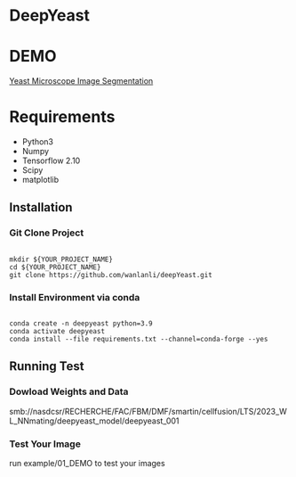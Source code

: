 
# DeepYeast

# DEMO
[Yeast Microscope Image Segmentation](http://130.223.49.36:8870/lab?)

# Requirements
- Python3
- Numpy
- Tensorflow 2.10
- Scipy
- matplotlib
## Installation
### Git Clone Project
<code> 
mkdir ${YOUR_PROJECT_NAME}
cd ${YOUR_PROJECT_NAME}
git clone https://github.com/wanlanli/deepYeast.git
</code>

### Install Environment via conda
<code>
conda create -n deepyeast python=3.9
conda activate deepyeast
conda install --file requirements.txt --channel=conda-forge --yes 
</code>

## Running Test
### Dowload Weights and Data
smb://nasdcsr/RECHERCHE/FAC/FBM/DMF/smartin/cellfusion/LTS/2023_WL_NNmating/deepyeast_model/deepyeast_001
### Test Your Image
run example/01_DEMO to test your images
